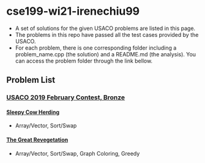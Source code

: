 # cse199-wi21-irenechiu99
 - A set of solutions for the given USACO problems are listed in this page.
 - The problems in this repo have passed all the test cases provided by the USACO.
 - For each problem, there is one corresponding folder including a problem_name.cpp (the solution) and a README.md (the analysis). You can access the problem folder through the link bellow.

## Problem List
### [USACO 2019 February Contest, Bronze](http://www.usaco.org/index.php?page=feb19results)
#### [Sleepy Cow Herding](/sleepy-cow-herding/)
 - Array/Vector, Sort/Swap
#### [The Great Revegetation](/the-great-revegetation/)
 - Array/Vector, Sort/Swap, Graph Coloring, Greedy
